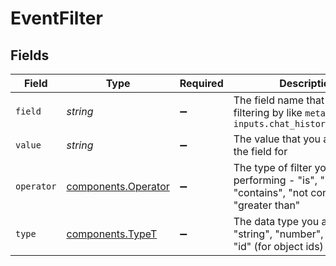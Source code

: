 # EventFilter


## Fields

| Field                                                                                              | Type                                                                                               | Required                                                                                           | Description                                                                                        |
| -------------------------------------------------------------------------------------------------- | -------------------------------------------------------------------------------------------------- | -------------------------------------------------------------------------------------------------- | -------------------------------------------------------------------------------------------------- |
| `field`                                                                                            | *string*                                                                                           | :heavy_minus_sign:                                                                                 | The field name that you are filtering by like `metadata.cost`, `inputs.chat_history.0.content`     |
| `value`                                                                                            | *string*                                                                                           | :heavy_minus_sign:                                                                                 | The value that you are filtering the field for                                                     |
| `operator`                                                                                         | [components.Operator](../../models/components/operator.md)                                         | :heavy_minus_sign:                                                                                 | The type of filter you are performing - "is", "is not", "contains", "not contains", "greater than" |
| `type`                                                                                             | [components.TypeT](../../models/components/typet.md)                                               | :heavy_minus_sign:                                                                                 | The data type you are using - "string", "number", "boolean", "id" (for object ids)                 |
